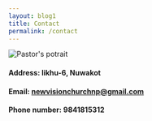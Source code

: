 ```yaml
---
layout: blog1
title: Contact
permalink: /contact
---
```


![Pastor's potrait](/assets/portrait.png)


#### Address: likhu-6, Nuwakot

#### Email: newvisionchurchnp@gmail.com

#### Phone number: 9841815312
